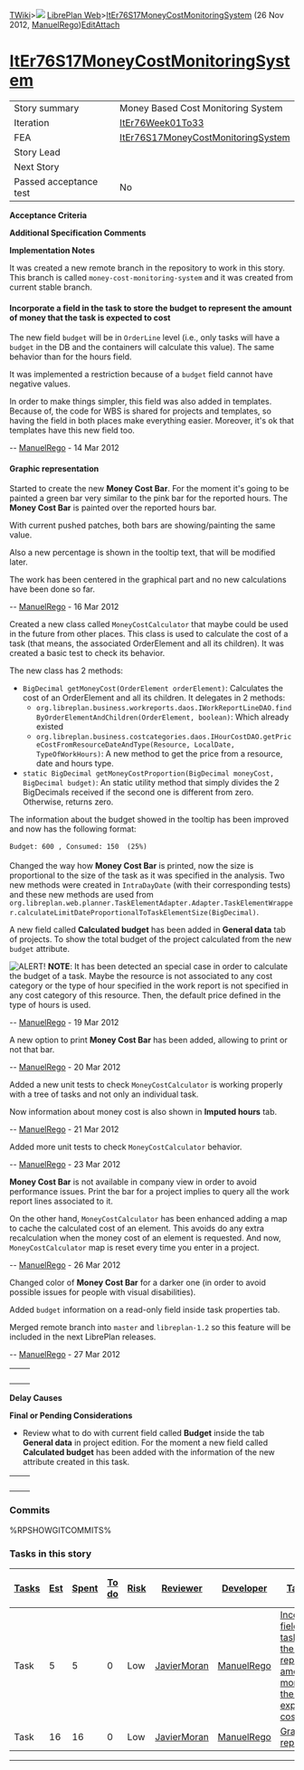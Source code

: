 [TWiki](/twiki/Main/WebHome)&gt;![](/twiki/TWiki/TWikiDocGraphics/web-bg-small.gif) [LibrePlan Web](/twiki/LibrePlan/WebHome)&gt;[ItEr76S17MoneyCostMonitoringSystem](http://wiki.libreplan-enterprise.com/twiki/LibrePlan/ItEr76S17MoneyCostMonitoringSystem "Topic revision: 13 (26 Nov 2012 - 12:18:33)") (26 Nov 2012, [ManuelRego](/twiki/Main/ManuelRego))[Edit](http://wiki.libreplan-enterprise.com/twiki/bin/edit/LibrePlan/ItEr76S17MoneyCostMonitoringSystem?t=1520337937 "Edit this topic text")[Attach](/twiki/bin/attach/LibrePlan/ItEr76S17MoneyCostMonitoringSystem "Attach an image or document to this topic")

 [ItEr76S17MoneyCostMonitoringSystem](/twiki/LibrePlan/ItEr76S17MoneyCostMonitoringSystem)
======================================================================================================================================================



|                        |                                                                                                    |
|------------------------|----------------------------------------------------------------------------------------------------|
| Story summary          | Money Based Cost Monitoring System                                                                 |
| Iteration              | [ItEr76Week01To33](/twiki/LibrePlan/ItEr76Week01To33)                                     |
| FEA                    | [ItEr76S17MoneyCostMonitoringSystem](/twiki/LibrePlan/ItEr76S17MoneyCostMonitoringSystem) |
| Story Lead             |                                                                                                    |
| Next Story             |                                                                                                    |
| Passed acceptance test | No                                                                                                 |

**Acceptance Criteria**

**Additional Specification Comments**

**Implementation Notes**

It was created a new remote branch in the repository to work in this story. This branch is called `money-cost-monitoring-system` and it was created from current stable branch.



####  Incorporate a field in the task to store the budget to represent the amount of money that the task is expected to cost

The new field `budget` will be in `OrderLine` level (i.e., only tasks will have a `budget` in the DB and the containers will calculate this value). The same behavior than for the hours field.

It was implemented a restriction because of a `budget` field cannot have negative values.

In order to make things simpler, this field was also added in templates. Because of, the code for WBS is shared for projects and templates, so having the field in both places make everything easier. Moreover, it's ok that templates have this new field too.

-- [ManuelRego](/twiki/Main/ManuelRego) - 14 Mar 2012



####  Graphic representation

Started to create the new **Money Cost Bar**. For the moment it's going to be painted a green bar very similar to the pink bar for the reported hours. The **Money Cost Bar** is painted over the reported hours bar.

With current pushed patches, both bars are showing/painting the same value.

Also a new percentage is shown in the tooltip text, that will be modified later.

The work has been centered in the graphical part and no new calculations have been done so far.

-- [ManuelRego](/twiki/Main/ManuelRego) - 16 Mar 2012

Created a new class called `MoneyCostCalculator` that maybe could be used in the future from other places. This class is used to calculate the cost of a task (that means, the associated OrderElement and all its children). It was created a basic test to check its behavior.

The new class has 2 methods:

-   `BigDecimal getMoneyCost(OrderElement orderElement)`: Calculates the cost of an OrderElement and all its children. It delegates in 2 methods:
    -   `org.libreplan.business.workreports.daos.IWorkReportLineDAO.findByOrderElementAndChildren(OrderElement, boolean)`: Which already existed
    -   `org.libreplan.business.costcategories.daos.IHourCostDAO.getPriceCostFromResourceDateAndType(Resource, LocalDate, TypeOfWorkHours)`: A new method to get the price from a resource, date and hours type.
-   `static BigDecimal getMoneyCostProportion(BigDecimal moneyCost, BigDecimal budget)`: An static utility method that simply divides the 2 BigDecimals received if the second one is different from zero. Otherwise, returns zero.

The information about the budget showed in the tooltip has been improved and now has the following format:

    Budget: 600 , Consumed: 150  (25%)

Changed the way how **Money Cost Bar** is printed, now the size is proportional to the size of the task as it was specified in the analysis. Two new methods were created in `IntraDayDate` (with their corresponding tests) and these new methods are used from `org.libreplan.web.planner.TaskElementAdapter.Adapter.TaskElementWrapper.calculateLimitDateProportionalToTaskElementSize(BigDecimal)`.

A new field called **Calculated budget** has been added in **General data** tab of projects. To show the total budget of the project calculated from the new `budget` attribute.

![ALERT!](/twiki/TWiki/TWikiDocGraphics/warning.gif "ALERT!") **NOTE**: It has been detected an special case in order to calculate the budget of a task. Maybe the resource is not associated to any cost category or the type of hour specified in the work report is not specified in any cost category of this resource. Then, the default price defined in the type of hours is used.

-- [ManuelRego](/twiki/Main/ManuelRego) - 19 Mar 2012

A new option to print **Money Cost Bar** has been added, allowing to print or not that bar.

-- [ManuelRego](/twiki/Main/ManuelRego) - 20 Mar 2012

Added a new unit tests to check `MoneyCostCalculator` is working properly with a tree of tasks and not only an individual task.

Now information about money cost is also shown in **Imputed hours** tab.

-- [ManuelRego](/twiki/Main/ManuelRego) - 21 Mar 2012

Added more unit tests to check `MoneyCostCalculator` behavior.

-- [ManuelRego](/twiki/Main/ManuelRego) - 23 Mar 2012

**Money Cost Bar** is not available in company view in order to avoid performance issues. Print the bar for a project implies to query all the work report lines associated to it.

On the other hand, `MoneyCostCalculator` has been enhanced adding a map to cache the calculated cost of an element. This avoids do any extra recalculation when the money cost of an element is requested. And now, `MoneyCostCalculator` map is reset every time you enter in a project.

-- [ManuelRego](/twiki/Main/ManuelRego) - 26 Mar 2012

Changed color of **Money Cost Bar** for a darker one (in order to avoid possible issues for people with visual disabilities).

Added `budget` information on a read-only field inside task properties tab.

Merged remote branch into `master` and `libreplan-1.2` so this feature will be included in the next LibrePlan releases.

-- [ManuelRego](/twiki/Main/ManuelRego) - 27 Mar 2012

|     |     |
|-----|-----|
|     |     |

**Delay Causes**

**Final or Pending Considerations**

-   Review what to do with current field called **Budget** inside the tab **General data** in project edition. For the moment a new field called **Calculated budget** has been added with the information of the new attribute created in this task.

|     |     |
|-----|-----|
|     |     |

###  Commits

%RPSHOWGITCOMMITS%

###  Tasks in this story



| [Tasks](http://wiki.libreplan-enterprise.com/twiki/LibrePlan/ItEr76S17MoneyCostMonitoringSystem?sortcol=0;table=2;up=0#sorted_table "Sort by this column") | [Est](http://wiki.libreplan-enterprise.com/twiki/LibrePlan/ItEr76S17MoneyCostMonitoringSystem?sortcol=1;table=2;up=0#sorted_table "Sort by this column") | [Spent](http://wiki.libreplan-enterprise.com/twiki/LibrePlan/ItEr76S17MoneyCostMonitoringSystem?sortcol=2;table=2;up=0#sorted_table "Sort by this column") | [To do](http://wiki.libreplan-enterprise.com/twiki/LibrePlan/ItEr76S17MoneyCostMonitoringSystem?sortcol=3;table=2;up=0#sorted_table "Sort by this column") | [Risk](http://wiki.libreplan-enterprise.com/twiki/LibrePlan/ItEr76S17MoneyCostMonitoringSystem?sortcol=4;table=2;up=0#sorted_table "Sort by this column") | [Reviewer](http://wiki.libreplan-enterprise.com/twiki/LibrePlan/ItEr76S17MoneyCostMonitoringSystem?sortcol=5;table=2;up=0#sorted_table "Sort by this column") | [Developer](http://wiki.libreplan-enterprise.com/twiki/LibrePlan/ItEr76S17MoneyCostMonitoringSystem?sortcol=6;table=2;up=0#sorted_table "Sort by this column") | [Task Name](http://wiki.libreplan-enterprise.com/twiki/LibrePlan/ItEr76S17MoneyCostMonitoringSystem?sortcol=7;table=2;up=0#sorted_table "Sort by this column")                     | [Start Date](http://wiki.libreplan-enterprise.com/twiki/LibrePlan/ItEr76S17MoneyCostMonitoringSystem?sortcol=8;table=2;up=0#sorted_table "Sort by this column") | [Est End Date](http://wiki.libreplan-enterprise.com/twiki/LibrePlan/ItEr76S17MoneyCostMonitoringSystem?sortcol=9;table=2;up=0#sorted_table "Sort by this column") | [End Date](http://wiki.libreplan-enterprise.com/twiki/LibrePlan/ItEr76S17MoneyCostMonitoringSystem?sortcol=10;table=2;up=0#sorted_table "Sort by this column") |
|---------------------------------------------------------------------------------------------------------------------------------------------------------------------|-------------------------------------------------------------------------------------------------------------------------------------------------------------------|---------------------------------------------------------------------------------------------------------------------------------------------------------------------|---------------------------------------------------------------------------------------------------------------------------------------------------------------------|--------------------------------------------------------------------------------------------------------------------------------------------------------------------|------------------------------------------------------------------------------------------------------------------------------------------------------------------------|-------------------------------------------------------------------------------------------------------------------------------------------------------------------------|---------------------------------------------------------------------------------------------------------------------------------------------------------------------------------------------|--------------------------------------------------------------------------------------------------------------------------------------------------------------------------|----------------------------------------------------------------------------------------------------------------------------------------------------------------------------|-------------------------------------------------------------------------------------------------------------------------------------------------------------------------|
| Task                                                                                                                                                                | 5                                                                                                                                                                 | 5                                                                                                                                                                   | 0                                                                                                                                                                   | Low                                                                                                                                                                | [JavierMoran](/twiki/Main/JavierMoran)                                                                                                                        | [ManuelRego](/twiki/Main/ManuelRego)                                                                                                                           | [Incorporate a field in the task to store the budget to represent the amount of money that the task is expected to cost](/twiki/LibrePlan/AnA19S01MoneyCostMonitoringSystem#TasK1) |                                                                                                                                                                          |                                                                                                                                                                            |                                                                                                                                                                         |
| Task                                                                                                                                                                | 16                                                                                                                                                                | 16                                                                                                                                                                  | 0                                                                                                                                                                   | Low                                                                                                                                                                | [JavierMoran](/twiki/Main/JavierMoran)                                                                                                                        | [ManuelRego](/twiki/Main/ManuelRego)                                                                                                                           | [Graphic representation](/twiki/LibrePlan/AnA19S01MoneyCostMonitoringSystem#TasK2)                                                                                                 |                                                                                                                                                                          |                                                                                                                                                                            |                                                                                                                                                                         |

------------------------------------------------------------------------

